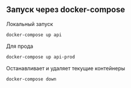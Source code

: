 ## Запуск через docker-compose

Локальный запуск
```bash
docker-compose up api
```

Для прода
```bash
docker-compose up api-prod
```

Останавливает и удаляет текущие контейнеры
```bash
docker-compose down
```
